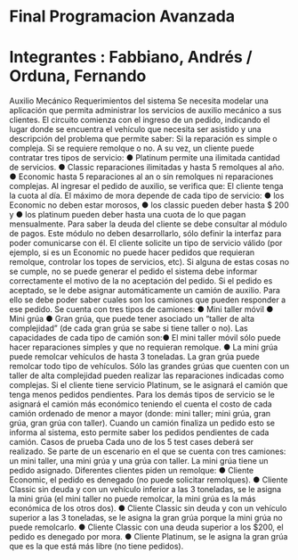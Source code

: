 # Final Programacion Avanzada
# Integrantes : Fabbiano, Andrés / Orduna, Fernando
Auxilio Mecánico
Requerimientos del sistema
Se necesita modelar una aplicación que permita administrar los servicios de auxilio 
mecánico a sus clientes.
El circuito comienza con el ingreso de un pedido, indicando el lugar donde se encuentra el 
vehículo que necesita ser asistido y una descripción del problema que permite saber:
Si la reparación es simple o compleja. Si se requiere remolque o no. 
A su vez, un cliente puede contratar tres tipos de servicio:
●   Platinum permite una ilimitada cantidad de servicios.
●   Classic reparaciones ilimitadas y hasta 5 remolques al año.
●   Economic hasta 5 reparaciones al an o sin remolques ni reparaciones complejas.
Al ingresar el pedido de auxilio, se verifica que:
El cliente tenga la cuota al día. El máximo de mora depende de cada tipo de servicio: 
●   los Economic no deben estar morosos, 
●   los classic pueden deber hasta $ 200 y 
●   los platinum pueden deber hasta una cuota de lo que pagan mensualmente. 
Para saber la deuda del cliente se debe consultar al módulo de pagos. Este módulo no 
deben desarrollarlo, sólo definir la interfaz para poder comunicarse con  él.
El cliente solicite un tipo de servicio válido (por ejemplo, si es un Economic no puede hacer 
pedidos que requieran remolque, controlar los topes de servicios, etc).
Si alguna de estas cosas no se cumple, no se puede generar el pedido el sistema debe 
informar correctamente el motivo de la no aceptación del pedido.
Si el pedido es aceptado, se le debe asignar automáticamente un camión de auxilio. Para 
ello se debe poder saber cuales son los camiones que pueden responder a ese pedido.
Se cuenta con tres tipos de camiones: 
●   Mini taller móvil
●   Mini grúa
●   Gran grúa, que puede tener asociado un “taller de alta complejidad” (de cada gran 
grúa se sabe si tiene taller o no).
Las capacidades de cada tipo de camión son:●   El mini taller móvil sólo puede hacer reparaciones simples y que no requieran 
remolque. 
●   La mini grúa puede remolcar vehículos de hasta 3 toneladas. 
La gran grúa puede remolcar todo tipo de vehículos. Sólo las grandes grúas que cuenten 
con un taller de alta complejidad pueden realizar las reparaciones indicadas como 
complejas.
Si el cliente tiene servicio Platinum, se le asignará el camión que tenga menos pedidos 
pendientes. Para los demás tipos de servicio se le asignará el camión más económico 
teniendo el cuenta el costo de cada camión ordenado de menor a mayor (donde: mini taller; 
mini grúa, gran grúa, gran grúa con taller).
Cuando un camión finaliza un pedido esto se informa al sistema, esto permite saber los 
pedidos pendientes de cada camión.
Casos de prueba
Cada uno de los 5 test cases deberá ser realizado.
Se parte de un escenario en el que se cuenta con tres camiones: un mini taller, una mini 
grúa y una grúa con taller. La mini grúa tiene un pedido asignado.
Diferentes clientes piden un remolque:
●   Cliente Economic, el pedido es denegado (no puede solicitar remolques).
● Cliente Classic sin deuda y con un vehículo inferior a las 3 toneladas, se le asigna la 
mini grúa (el mini taller no puede remolcar, la mini grúa es la más económica de los 
otros dos).
●   Cliente Classic sin deuda y con un vehículo superior a las 3 toneladas, se le asigna 
la gran grúa porque la mini grúa no puede remolcarlo.
●   Cliente Classic con una deuda superior a los $200, el pedido es denegado por mora. 
●   Cliente Platinum, se le asigna la gran grúa que es la que está más libre (no tiene 
pedidos). 
